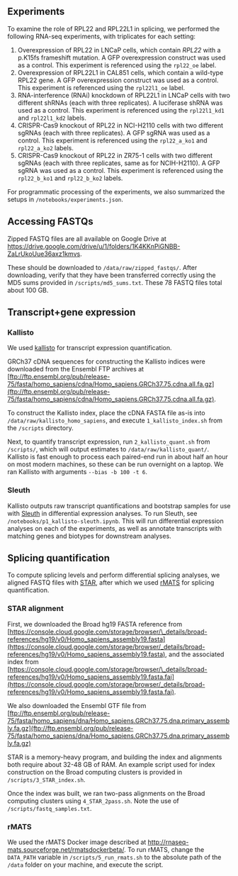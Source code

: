 ## Experiments

To examine the role of RPL22 and RPL22L1 in splicing, we performed the following RNA-seq experiments, with triplicates for each setting:

1. Overexpression of RPL22 in LNCaP cells, which contain _RPL22_ with a p.K15fs frameshift mutation. A GFP overexpression construct was used as a control. This experiment is referenced using the `rpl22_oe` label.
2. Overexpression of RPL22L1 in CAL851 cells, which contain a wild-type RPL22 gene. A GFP overexpression construct was used as a control. This experiment is referenced using the `rpl22l1_oe` label.
3. RNA-interference (RNAi) knockdown of RPL22L1 in LNCaP cells with two different shRNAs (each with three replicates). A luciferase shRNA was used as a control. This experiment is referenced using the `rpl22l1_kd1` and `rpl22l1_kd2` labels.
4. CRISPR-Cas9 knockout of RPL22 in NCI-H2110 cells with two different sgRNAs (each with three replicates). A GFP sgRNA was used as a control. This experiment is referenced using the `rpl22_a_ko1` and `rpl22_a_ko2` labels.
5. CRISPR-Cas9 knockout of RPL22 in ZR75-1 cells with two different sgRNAs (each with three replicates, same as for NCIH-H2110). A GFP sgRNA was used as a control. This experiment is referenced using the `rpl22_b_ko1` and `rpl22_b_ko2` labels.

For programmatic processing of the experiments, we also summarized the setups in `/notebooks/experiments.json`.

## Accessing FASTQs

Zipped FASTQ files are all available on Google Drive at https://drive.google.com/drive/u/1/folders/1K4KKnPiGNBB-ZaLrUkoUue36axz1kmvs.

These should be downloaded to `/data/raw/zipped_fastqs/`. After downloading, verify that they have been transferred correctly using the MD5 sums provided in `/scripts/md5_sums.txt`. These 78 FASTQ files total about 100 GB.

## Transcript+gene expression

### Kallisto

We used [kallisto](https://github.com/pachterlab/kallisto) for transcript expression quantification.

GRCh37 cDNA sequences for constructing the Kallisto indices were downloaded from the Ensembl FTP archives at [ftp://ftp.ensembl.org/pub/release-75/fasta/homo_sapiens/cdna/Homo_sapiens.GRCh37.75.cdna.all.fa.gz](ftp://ftp.ensembl.org/pub/release-75/fasta/homo_sapiens/cdna/Homo_sapiens.GRCh37.75.cdna.all.fa.gz).

To construct the Kallisto index, place the cDNA FASTA file as-is into `/data/raw/kallisto_homo_sapiens`, and execute `1_kallisto_index.sh` from the `/scripts` directory.

Next, to quantify transcript expression, run `2_kallisto_quant.sh` from `/scripts/`, which will output estimates to `/data/raw/kallisto_quant/`. Kallisto is fast enough to process each paired-end run in about half an hour on most modern machines, so these can be run overnight on a laptop. We ran Kallisto with arguments `--bias -b 100 -t 6`.

### Sleuth

Kallisto outputs raw transcript quantifications and bootstrap samples for use with [Sleuth](https://github.com/pachterlab/sleuth) in differential expression analyses. To run Sleuth, see `/notebooks/p1_kallisto-sleuth.ipynb`. This will run differential expression analyses on each of the experiments, as well as annotate transcripts with matching genes and biotypes for downstream analyses.

## Splicing quantification

To compute splicing levels and perform differential splicing analyses, we aligned FASTQ files with [STAR](https://github.com/alexdobin/STAR), after which we used [rMATS](http://rnaseq-mats.sourceforge.net/) for splicing quantification.

### STAR alignment

First, we downloaded the Broad hg19 FASTA reference from [https://console.cloud.google.com/storage/browser/\_details/broad-references/hg19/v0/Homo_sapiens_assembly19.fasta](https://console.cloud.google.com/storage/browser/_details/broad-references/hg19/v0/Homo_sapiens_assembly19.fasta), and the associated index from [https://console.cloud.google.com/storage/browser/\_details/broad-references/hg19/v0/Homo_sapiens_assembly19.fasta.fai](https://console.cloud.google.com/storage/browser/_details/broad-references/hg19/v0/Homo_sapiens_assembly19.fasta.fai).

We also downloaded the Ensembl GTF file from [ftp://ftp.ensembl.org/pub/release-75/fasta/homo_sapiens/dna/Homo_sapiens.GRCh37.75.dna.primary_assembly.fa.gz](ftp://ftp.ensembl.org/pub/release-75/fasta/homo_sapiens/dna/Homo_sapiens.GRCh37.75.dna.primary_assembly.fa.gz)

STAR is a memory-heavy program, and building the index and alignments both require about 32-48 GB of RAM. An example script used for index construction on the Broad computing clusters is provided in `/scripts/3_STAR_index.sh`.

Once the index was built, we ran two-pass alignments on the Broad computing clusters using `4_STAR_2pass.sh`. Note the use of `/scripts/fastq_samples.txt`.

### rMATS

We used the rMATS Docker image described at http://rnaseq-mats.sourceforge.net/rmatsdockerbeta/. To run rMATS, change the `DATA_PATH` variable in `/scripts/5_run_rmats.sh` to the absolute path of the `/data` folder on your machine, and execute the script.
